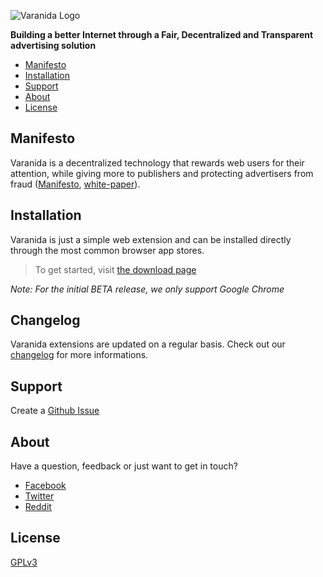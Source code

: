 ![Varanida Logo](https://www.varanida.com/wp-content/uploads/2018/02/Capture-d%E2%80%99e%CC%81cran-2018-02-21-a%CC%80-23.26.56.png "Varanida logo")

**Building a better Internet through a Fair, Decentralized and Transparent advertising solution**

* [Manifesto](#manifesto)
* [Installation](#installation)
* [Support](#support)
* [About](#about)
* [License](#license)


## Manifesto

Varanida is a decentralized technology that rewards web users for their attention, while giving more to publishers and protecting advertisers from fraud ([Manifesto](https://www.varanida.com/manifesto/), [white-paper](https://www.varanida.com/wp-content/uploads/2018/04/varanida.pdf)).

## Installation 

Varanida is just a simple web extension and can be installed directly through the most common browser app stores.

>To get started, visit [the download page](http://www.varanida.com/download/)

*Note: For the initial BETA release, we only support Google Chrome*


## Changelog
Varanida extensions are updated on a regular basis. Check out our [changelog](https://github.com/Varanida/varanida-extension/blob/master/CHANGELOG.md) for more informations.


## Support

Create a [Github Issue](https://github.com/Varanida/varanida-extension/issues)

## About

Have a question, feedback or just want to get in touch?

- [Facebook](https://fb.me/varanidaVAD)
- [Twitter](https://twitter.com/Varanida_VAD)
- [Reddit](https://www.reddit.com/r/Varanida/)


## License

[GPLv3](https://github.com/Varanida/varanida-extension/blob/master/LICENSE.txt)
